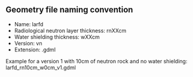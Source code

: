 ## Geometry file naming convention
- Name: larfd
- Radiological neutron layer thickness: rnXXcm
- Water shielding thickness: wXXcm
- Version: vn
- Extension: .gdml

Example for a version 1 with 10cm of neutron rock and no water shielding: larfd_rn10cm_w0cm_v1.gdml